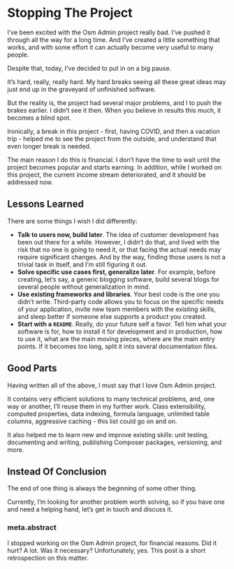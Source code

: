 # Stopping The Project

I’ve been excited with the Osm Admin project really bad. I’ve pushed it through all the way for a long time. And I’ve created a little something that works, and with some effort it can actually become very useful to many people.

Despite that, today, I’ve decided to put in on a big pause.

It’s hard, really, really hard. My hard breaks seeing all these great ideas may just end up in the graveyard of unfinished software.

But the reality is, the project had several major problems, and I to push the brakes earlier. I didn’t see it then. When you believe in results this much, it becomes a blind spot.

Ironically, a break in this project - first, having COVID, and then a vacation trip - helped me to see the project from the outside, and understand that even longer break is needed.

The main reason I do this is financial. I don’t have the time to wait until the project becomes popular and starts earning. In addition, while I worked on this project, the current income stream deteriorated, and it should be addressed now.

## Lessons Learned

There are some things I wish I did differently:

- **Talk to users now, build later**. The idea of customer development has been out there for a while. However, I didn’t do that, and lived with the risk that no one is going to need it, or that facing the actual needs may require significant changes. And by the way, finding those users is not a trivial task in itself, and I’m still figuring it out.
- **Solve specific use cases first, generalize later**. For example, before creating, let’s say, a generic blogging software, build several blogs for several people without generalization in mind.
- **Use existing frameworks and libraries**. Your best code is the one you didn’t write. Third-party code allows you to focus on the specific needs of your application, invite new team members with the existing skills, and sleep better if someone else supports a product you created.
- **Start with a `README`**.  Really, do your future self a favor. Tell him what your software is for, how to install it for development and in production, how to use it, what are the main moving pieces, where are the main entry points. If it becomes too long, split it into several documentation files.

## Good Parts

Having written all of the above, I must say that I love Osm Admin project.

It contains very efficient solutions to many technical problems, and, one way or another, I’ll reuse them in my further work. Class extensibility, computed properties, data indexing, formula language, unlimited table columns, aggressive caching - this list could go on and on.

It also helped me to learn new and improve existing skills: unit testing, documenting and writing, publishing Composer packages, versioning, and more.

## Instead Of Conclusion

The end of one thing is always the beginning of some other thing.

Currently, I’m looking for another problem worth solving, so if you have one and need a helping hand, let’s get in touch and discuss it.

### meta.abstract

I stopped working on the Osm Admin project, for financial reasons. Did it hurt? A lot. Was it necessary? Unfortunately, yes. This post is a short retrospection on this matter. 